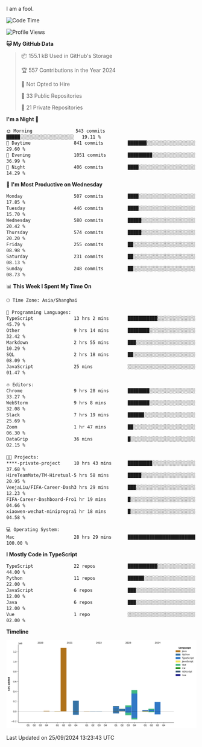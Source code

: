I am a fool.

<!--START_SECTION:waka-->
![Code Time](http://img.shields.io/badge/Code%20Time-1%2C866%20hrs%2040%20mins-blue)

![Profile Views](http://img.shields.io/badge/Profile%20Views-0-blue)

**🐱 My GitHub Data** 

> 📦 155.1 kB Used in GitHub's Storage 
 > 
> 🏆 557 Contributions in the Year 2024
 > 
> 🚫 Not Opted to Hire
 > 
> 📜 33 Public Repositories 
 > 
> 🔑 21 Private Repositories 
 > 
**I'm a Night 🦉** 

```text
🌞 Morning                543 commits         █████░░░░░░░░░░░░░░░░░░░░   19.11 % 
🌆 Daytime                841 commits         ███████░░░░░░░░░░░░░░░░░░   29.60 % 
🌃 Evening                1051 commits        █████████░░░░░░░░░░░░░░░░   36.99 % 
🌙 Night                  406 commits         ████░░░░░░░░░░░░░░░░░░░░░   14.29 % 
```
📅 **I'm Most Productive on Wednesday** 

```text
Monday                   507 commits         ████░░░░░░░░░░░░░░░░░░░░░   17.85 % 
Tuesday                  446 commits         ████░░░░░░░░░░░░░░░░░░░░░   15.70 % 
Wednesday                580 commits         █████░░░░░░░░░░░░░░░░░░░░   20.42 % 
Thursday                 574 commits         █████░░░░░░░░░░░░░░░░░░░░   20.20 % 
Friday                   255 commits         ██░░░░░░░░░░░░░░░░░░░░░░░   08.98 % 
Saturday                 231 commits         ██░░░░░░░░░░░░░░░░░░░░░░░   08.13 % 
Sunday                   248 commits         ██░░░░░░░░░░░░░░░░░░░░░░░   08.73 % 
```


📊 **This Week I Spent My Time On** 

```text
🕑︎ Time Zone: Asia/Shanghai

💬 Programming Languages: 
TypeScript               13 hrs 2 mins       ███████████░░░░░░░░░░░░░░   45.79 % 
Other                    9 hrs 14 mins       ████████░░░░░░░░░░░░░░░░░   32.42 % 
Markdown                 2 hrs 55 mins       ███░░░░░░░░░░░░░░░░░░░░░░   10.29 % 
SQL                      2 hrs 18 mins       ██░░░░░░░░░░░░░░░░░░░░░░░   08.09 % 
JavaScript               25 mins             ░░░░░░░░░░░░░░░░░░░░░░░░░   01.47 % 

🔥 Editors: 
Chrome                   9 hrs 28 mins       ████████░░░░░░░░░░░░░░░░░   33.27 % 
WebStorm                 9 hrs 8 mins        ████████░░░░░░░░░░░░░░░░░   32.08 % 
Slack                    7 hrs 19 mins       ██████░░░░░░░░░░░░░░░░░░░   25.69 % 
Zoom                     1 hr 47 mins        ██░░░░░░░░░░░░░░░░░░░░░░░   06.30 % 
DataGrip                 36 mins             █░░░░░░░░░░░░░░░░░░░░░░░░   02.15 % 

🐱‍💻 Projects: 
****-private-project     10 hrs 43 mins      █████████░░░░░░░░░░░░░░░░   37.68 % 
HireTeamMate/TM-Hiretual-5 hrs 58 mins       █████░░░░░░░░░░░░░░░░░░░░   20.95 % 
VeejaLiu/FIFA-Career-Dash3 hrs 29 mins       ███░░░░░░░░░░░░░░░░░░░░░░   12.23 % 
FIFA-Career-Dashboard-Fro1 hr 19 mins        █░░░░░░░░░░░░░░░░░░░░░░░░   04.66 % 
xiaowen-wechat-miniprogra1 hr 18 mins        █░░░░░░░░░░░░░░░░░░░░░░░░   04.58 % 

💻 Operating System: 
Mac                      28 hrs 29 mins      █████████████████████████   100.00 % 
```

**I Mostly Code in TypeScript** 

```text
TypeScript               22 repos            ███████████░░░░░░░░░░░░░░   44.00 % 
Python                   11 repos            ██████░░░░░░░░░░░░░░░░░░░   22.00 % 
JavaScript               6 repos             ███░░░░░░░░░░░░░░░░░░░░░░   12.00 % 
Java                     6 repos             ███░░░░░░░░░░░░░░░░░░░░░░   12.00 % 
Vue                      1 repo              ░░░░░░░░░░░░░░░░░░░░░░░░░   02.00 % 
```



**Timeline**

![Lines of Code chart](https://raw.githubusercontent.com/VeejaLiu/VeejaLiu/master/assets/bar_graph.png)


 Last Updated on 25/09/2024 13:23:43 UTC
<!--END_SECTION:waka-->
